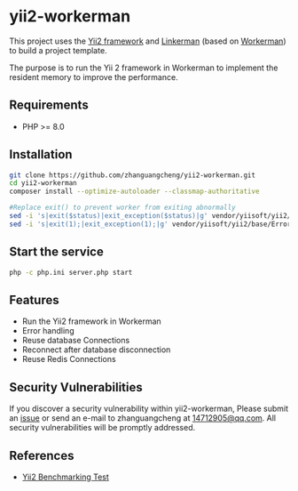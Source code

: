 # yii2-workerman

This project uses the [Yii2 framework](https://www.yiiframework.com) and [Linkerman](https://github.com/zhanguangcheng/linkerman) (based on [Workerman](https://www.workerman.net)) to build a project template.

The purpose is to run the Yii 2 framework in Workerman to implement the resident memory to improve the performance.

## Requirements

- PHP >= 8.0

## Installation

```bash
git clone https://github.com/zhanguangcheng/yii2-workerman.git
cd yii2-workerman
composer install --optimize-autoloader --classmap-authoritative

#Replace exit() to prevent worker from exiting abnormally
sed -i 's|exit($status)|exit_exception($status)|g' vendor/yiisoft/yii2/base/Application.php
sed -i 's|exit(1);|exit_exception(1);|g' vendor/yiisoft/yii2/base/ErrorHandler.php
```

## Start the service

```bash
php -c php.ini server.php start
```

## Features

* Run the Yii2 framework in Workerman
* Error handling
* Reuse database Connections
* Reconnect after database disconnection
* Reuse Redis Connections

## Security Vulnerabilities

If you discover a security vulnerability within yii2-workerman, Please submit an [issue](https://github.com/zhanguangcheng/yii2-workerman/issues) or send an e-mail to zhanguangcheng at 14712905@qq.com. All security vulnerabilities will be
promptly addressed.

## References

* [Yii2 Benchmarking Test](https://github.com/joanhey/FrameworkBenchmarks/tree/master/frameworks/PHP/yii2)

